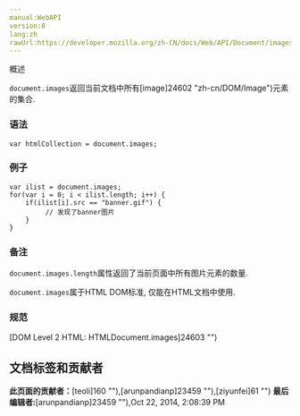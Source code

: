 ```yaml
---
manual:WebAPI
version:0
lang:zh
rawUrl:https://developer.mozilla.org/zh-CN/docs/Web/API/Document/images
---
```








概述



`document.images`返回当前文档中所有[image]24602 "zh-cn/DOM/Image")元素的集合.


### 语法<a name="Syntax"></a>

```
var htmlCollection = document.images;
```

### 例子<a name="Example"></a>

```
var ilist = document.images;
for(var i = 0; i < ilist.length; i++) {
    if(ilist[i].src == "banner.gif") {
         // 发现了banner图片
    }
}
```

### 备注<a name="Notes"></a>


`document.images.length`属性返回了当前页面中所有图片元素的数量.



`document.images`属于HTML DOM标准, 仅能在HTML文档中使用.


### 规范<a name="Specification"></a>


[DOM Level 2 HTML: HTMLDocument.images]24603 "")








## 文档标签和贡献者
**此页面的贡献者：**[teoli]160 ""),[arunpandianp]23459 ""),[ziyunfei]61 "")
**最后编辑者:**[arunpandianp]23459 ""),<time>Oct 22, 2014, 2:08:39 PM</time>


